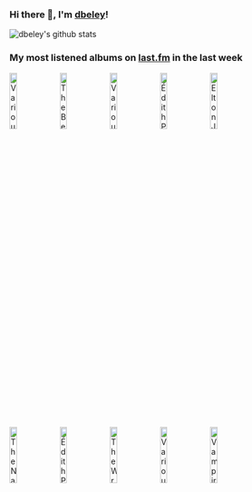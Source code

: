### Hi there 👋, I'm [dbeley](https://dbeley.ovh/en)!

![dbeley's github stats](https://github-readme-stats.vercel.app/api?username=dbeley)

### My most listened albums on [last.fm](https://www.last.fm/user/d_beley) in the last week

[<img src='https://lastfm.freetls.fastly.net/i/u/300x300/d5c97f0595e229f94189c691282aad36.png' width='16%' height='16%' alt='Various Artists - Fallout 4: Diamond City Radio'>](https://www.last.fm/music/various%2bartists/fallout%2b4%253a%2bdiamond%2bcity%2bradio)&nbsp;
[<img src='https://lastfm.freetls.fastly.net/i/u/300x300/5779ef5cc58713a023ce1d8e0ee407a5.png' width='16%' height='16%' alt='The Beatles - 1962–1966'>](https://www.last.fm/music/the%2bbeatles/1962%25e2%2580%25931966)&nbsp;
[<img src='https://lastfm.freetls.fastly.net/i/u/300x300/4c576b36480f01b3a0b973146892fc02.png' width='16%' height='16%' alt='Various Artists - Fallout: New Vegas'>](https://www.last.fm/music/various%2bartists/fallout%253a%2bnew%2bvegas)&nbsp;
[<img src='https://lastfm.freetls.fastly.net/i/u/300x300/9254924a180e440f86a98233e6d2aa05.jpg' width='16%' height='16%' alt='Édith Piaf - The Voice of the Sparrow: The Very Best of Édith Piaf'>](https://www.last.fm/music/%25c3%2589dith%2bpiaf/the%2bvoice%2bof%2bthe%2bsparrow%253a%2bthe%2bvery%2bbest%2bof%2b%25c3%2589dith%2bpiaf)&nbsp;
[<img src='https://lastfm.freetls.fastly.net/i/u/300x300/84b01c64aae948b39392085eea1f515a.png' width='16%' height='16%' alt='Elton John - Don’t Shoot Me I’m Only The Piano Player'>](https://www.last.fm/music/elton%2bjohn/don%25e2%2580%2599t%2bshoot%2bme%2bi%25e2%2580%2599m%2bonly%2bthe%2bpiano%2bplayer)&nbsp;
<br>
[<img src='https://lastfm.freetls.fastly.net/i/u/300x300/c73d6bb30decc7efe622fc21d10b4360.png' width='16%' height='16%' alt='The National - Sleep Well Beast'>](https://www.last.fm/music/the%2bnational/sleep%2bwell%2bbeast)&nbsp;
[<img src='https://lastfm.freetls.fastly.net/i/u/300x300/6c3f2fc55c01910d1abb04eb1c3890c4.jpg' width='16%' height='16%' alt='Édith Piaf - Éternelle'>](https://www.last.fm/music/%25c3%2589dith%2bpiaf/%25c3%2589ternelle)&nbsp;
[<img src='https://lastfm.freetls.fastly.net/i/u/300x300/bc5ef00110c4aa6ac04e69165fb8d5cd.jpg' width='16%' height='16%' alt='The Wrens - The Meadowlands'>](https://www.last.fm/music/the%2bwrens/the%2bmeadowlands)&nbsp;
[<img src='https://lastfm.freetls.fastly.net/i/u/300x300/232593456d4b8ab2314e65279b9b7f7c.jpg' width='16%' height='16%' alt='Various Artists - Anthology of American Folk Music, Volume One: Ballads'>](https://www.last.fm/music/various%2bartists/anthology%2bof%2bamerican%2bfolk%2bmusic%252c%2bvolume%2bone%253a%2bballads)&nbsp;
[<img src='https://lastfm.freetls.fastly.net/i/u/300x300/6d82bc24d66644b103a8658ed4d56398.jpg' width='16%' height='16%' alt='Vampire Weekend - Only God Was Above Us'>](https://www.last.fm/music/vampire%2bweekend/only%2bgod%2bwas%2babove%2bus)&nbsp;
<br>
